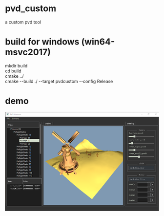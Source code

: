 # pvd_custom
a custom pvd tool

# build for windows (win64-msvc2017)
mkdir build  
cd build  
cmake ../  
cmake --build ./  --target pvdcustom --config Release  

# demo
![avatar](https://github.com/StrongerSuperman/pvd_custom/blob/master/demo/demo.png)

